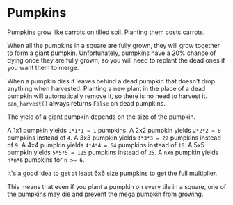 # Pumpkins
[Pumpkins](objects/pumpkin) grow like carrots on tilled soil. Planting them costs carrots.

When all the pumpkins in a square are fully grown, they will grow together to form a giant pumpkin. Unfortunately, pumpkins have a 20% chance of dying once they are fully grown, so you will need to replant the dead ones if you want them to merge. 

When a pumpkin dies it leaves behind a dead pumpkin that doesn't drop anything when harvested. Planting a new plant in the place of a dead pumpkin will automatically remove it, so there is no need to harvest it. `can_harvest()` always returns `False` on dead pumpkins.

The yield of a giant pumpkin depends on the size of the pumpkin.

A 1x1 pumpkin yields `1*1*1 = 1` pumpkins.
A 2x2 pumpkin yields `2*2*2 = 8` pumpkins instead of `4`.
A 3x3 pumpkin yields `3*3*3 = 27` pumpkins instead of `9`.
A 4x4 pumpkin yields `4*4*4 = 64` pumpkins instead of `16`.
A 5x5 pumpkin yields `5*5*5 = 125` pumpkins instead of `25`.
A `n`x`n` pumpkin yields `n*n*6` pumpkins for `n >= 6`.

It's a good idea to get at least 6x6 size pumpkins to get the full multiplier. 

This means that even if you plant a pumpkin on every tile in a square, one of the pumpkins may die and prevent the mega pumpkin from growing.
